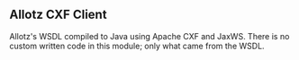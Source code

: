 ## Allotz CXF Client ##

Allotz's WSDL compiled to Java using Apache CXF and JaxWS. There is no custom written code in this module; only what came from the WSDL.
